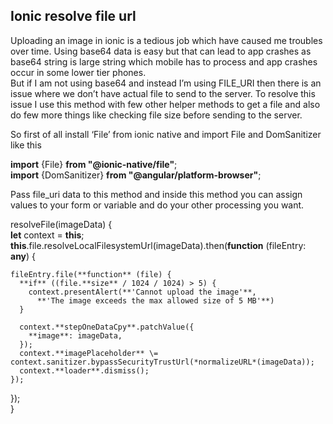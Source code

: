 ## Ionic resolve file url

Uploading an image in ionic is a tedious job which have caused me troubles over time. Using base64 data is easy but that can lead to app crashes as base64 string is large string which mobile has to process and app crashes occur in some lower tier phones.  
But if I am not using base64 and instead I’m using FILE\_URI then there is an issue where we don’t have actual file to send to the server. To resolve this issue I use this method with few other helper methods to get a file and also do few more things like checking file size before sending to the server.

So first of all install ‘File’ from ionic native and import File and DomSanitizer like this

**import** {File} **from "@ionic-native/file"**;  
**import** {DomSanitizer} **from "@angular/platform-browser"**;

Pass file\_uri data to this method and inside this method you can assign values to your form or variable and do your other processing you want.

resolveFile(imageData) {  
  **let** context = **this**;  
  **this**.file.resolveLocalFilesystemUrl(imageData).then(**function** (fileEntry: **any**) {  
  
    fileEntry.file(**function** (file) {  
      **if** ((file.**size** / 1024 / 1024) > 5) {  
        context.presentAlert(**'Cannot upload the image'**,  
          **'The image exceeds the max allowed size of 5 MB'**)  
      }  
  
      context.**stepOneDataCpy**.patchValue({  
        **image**: imageData,  
      });  
      context.**imagePlaceholder** \= context.sanitizer.bypassSecurityTrustUrl(*normalizeURL*(imageData));  
      context.**loader**.dismiss();  
    });  
  });  
}